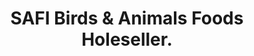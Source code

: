---
title: "SAFI Birds & Animals Foods Holeseller."
url: /karachi/safi-birds-and-animals-foods-holeseller/
shop: shop
---